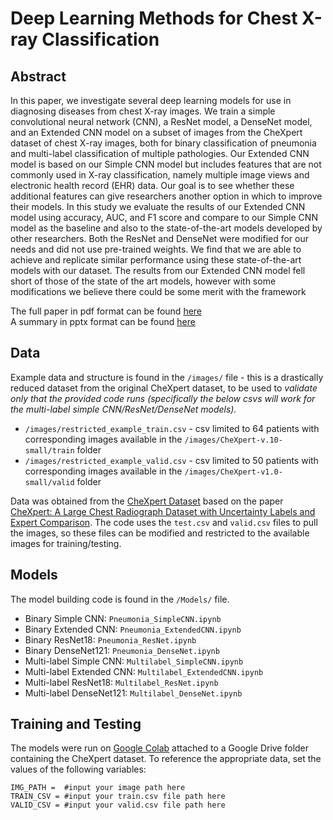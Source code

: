 # Deep Learning Methods for Chest X-ray Classification

## Abstract
In this paper, we investigate several deep learning models for use
in diagnosing diseases from chest X-ray images. We train a simple
convolutional neural network (CNN), a ResNet model, a
DenseNet model, and an Extended CNN model on a subset of
images from the CheXpert dataset of chest X-ray images, both for
binary classification of pneumonia and multi-label classification
of multiple pathologies. Our Extended CNN model is based on
our Simple CNN model but includes features that are not
commonly used in X-ray classification, namely multiple image
views and electronic health record (EHR) data. Our goal is to see
whether these additional features can give researchers another
option in which to improve their models. In this study we
evaluate the results of our Extended CNN model using accuracy,
AUC, and F1 score and compare to our Simple CNN model as the
baseline and also to the state-of-the-art models developed by other
researchers. Both the ResNet and DenseNet were modified for our
needs and did not use pre-trained weights. We find that we are
able to achieve and replicate similar performance using these
state-of-the-art models with our dataset. The results from our
Extended CNN model fell short of those of the state of the art
models, however with some modifications we believe there could
be some merit with the framework  

The full paper in pdf format can be found [here](https://steve303.github.io/DeepLearning-XrayClassify/CS598_XrayClassifyPaper.pdf)  
A summary in pptx format can be found [here](https://steve303.github.io/DeepLearning-XrayClassify/CS598_XrayClassify.pptx)

## Data
Example data and structure is found in the `/images/` file - this is a drastically reduced dataset from the original CheXpert dataset, to be used to *validate only that the provided code runs (specifically the below csvs will work for the multi-label simple CNN/ResNet/DenseNet models).*
- `/images/restricted_example_train.csv` - csv limited to 64 patients with corresponding images available in the `/images/CheXpert-v.10-small/train` folder
- `/images/restricted_example_valid.csv` - csv limited to 50 patients with corresponding images available in the `/images/CheXpert-v1.0-small/valid` folder

Data was obtained from the [CheXpert Dataset](https://stanfordmlgroup.github.io/competitions/chexpert/) based on the paper [CheXpert: A Large Chest Radiograph Dataset with Uncertainty Labels and Expert Comparison](https://arxiv.org/abs/1901.07031). 
The code uses the `test.csv` and `valid.csv` files to pull the images, so these files can be modified and restricted to the available images for training/testing. 

## Models
The model building code is found in the `/Models/` file.

- Binary Simple CNN: `Pneumonia_SimpleCNN.ipynb`
- Binary Extended CNN: `Pneumonia_ExtendedCNN.ipynb`
- Binary ResNet18: `Pneumonia_ResNet.ipynb`
- Binary DenseNet121: `Pneumonia_DenseNet.ipynb`
- Multi-label Simple CNN: `Multilabel_SimpleCNN.ipynb`
- Multi-label Extended CNN: `Multilabel_ExtendedCNN.ipynb`
- Multi-label ResNet18: `Multilabel_ResNet.ipynb`
- Multi-label DenseNet121: `Multilabel_DenseNet.ipynb`

## Training and Testing
The models were run on [Google Colab](https://colab.research.google.com/) attached to a Google Drive folder containing the CheXpert dataset. 
To reference the appropriate data, set the values of the following variables:
```
IMG_PATH =  #input your image path here
TRAIN_CSV = #input your train.csv file path here
VALID_CSV = #input your valid.csv file path here
```

